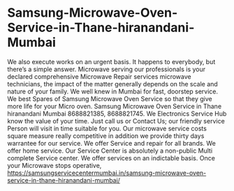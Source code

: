# Samsung-Microwave-Oven-Service-in-Thane-hiranandani-Mumbai
 We also execute works on an urgent basis. It happens to everybody, but there’s a simple answer. Microwave serving our professionals is your declared comprehensive Microwave Repair services microwave technicians, the impact of the matter generally depends on the scale and nature of your family. We well knew in Mumbai for fast, doorstep service. We best Spares of Samsung Microwave Oven Service so that they give more life for your Micro oven.  Samsung Microwave Oven Service in Thane hiranandani Mumbai 8688821385, 8688821745.  We Electronics Service Hub know the value of your time. Just call us or Contact Us; our friendly service Person will visit in time suitable for you. Our microwave service costs square measure really competitive in addition we provide thirty days warrantee for our service. We offer Service and repair for all brands. We offer home service. Our Service Center is absolutely a non-public Multi complete Service center. We offer services on an indictable basis. Once your Microwave stops operative, https://samsungservicecentermumbai.in/samsung-microwave-oven-service-in-thane-hiranandani-mumbai/
